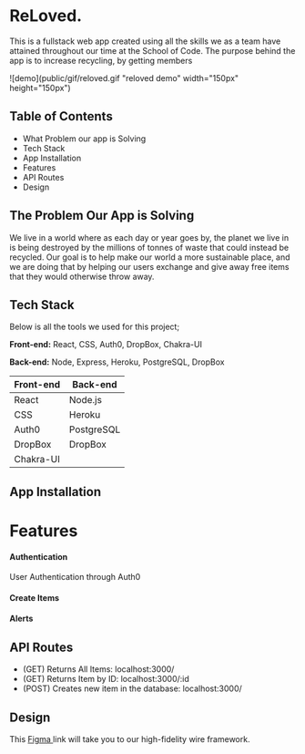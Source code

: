 # ReLoved.

This is a fullstack web app created using all the skills we as a team have attained throughout our time at the School of Code.
The purpose behind the app is to increase recycling, by getting members 

![demo](public/gif/reloved.gif "reloved demo"  width="150px" height="150px")

## Table of Contents

- What Problem our app is Solving
- Tech Stack
- App Installation
- Features
- API Routes 
- Design

## The Problem Our App is Solving

We live in a world where as each day or year goes by, the planet we live in is being destroyed by the millions of tonnes of waste that could instead be recycled. 
Our goal is to help make our world a more sustainable place, and we are doing that by helping our users exchange and give away free items that they would otherwise throw away. 

## Tech Stack

Below is all the tools we used for this project;

**Front-end:** React, CSS, Auth0, DropBox, Chakra-UI

**Back-end:** Node, Express, Heroku, PostgreSQL, DropBox

Front-end     | Back-end
------------- | -------------
React         | Node.js
CSS           | Heroku
Auth0         | PostgreSQL
DropBox       | DropBox
Chakra-UI     | 

## App Installation
# Features

#### Authentication 
User Authentication through Auth0 

#### Create Items

#### Alerts

####
## API Routes

<!-- - (GET) Returns HomePage: localhost:3000  -->
- (GET) Returns All Items: localhost:3000/
- (GET) Returns Item by ID: localhost:3000/:id 
- (POST) Creates new item in the database: localhost:3000/
## Design

This [Figma ](https://www.figma.com/file/4a4pAmlYiymqzVMmP4yP0t/Partners-in-Code?node-id=0%3A1 "Figma") link will take you to our high-fidelity wire framework.


